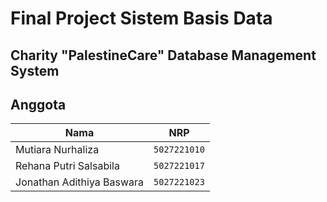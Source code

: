 # Final Project Sistem Basis Data

## Charity "PalestineCare" Database Management System

## Anggota

| Nama                            | NRP          |
| ------------------------------- | ------------ |
| Mutiara Nurhaliza               | `5027221010` |
| Rehana Putri Salsabila          | `5027221017` |
| Jonathan Adithiya Baswara       | `5027221023` |
